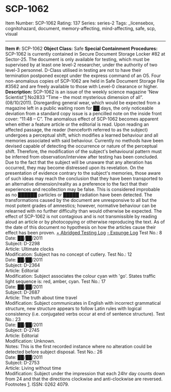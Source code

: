 # SCP-1062
Item Number: SCP-1062
Rating: 137
Series: series-2
Tags: _licensebox, cognitohazard, document, memory-affecting, mind-affecting, safe, scp, visual

---

**Item #:** SCP-1062
**Object Class:** Safe
**Special Containment Procedures:** SCP-1062 is currently contained in Secure Document Storage Locker #82 at Sector-25. The document is only available for testing, which must be supervised by at least one level-2 researcher, under the authority of two level-3 personnel. D-Class utilised in testing are not to have their termination postponed except under the express command of an O5.
Four non-anomalous copies of SCP-1062 are held in Safe Document Storage File #3562 and are freely available to those with Level-0 clearance or higher.
**Description:** SCP-1062 is an issue of the weekly science magazine 'New Scientist'[1](javascript:;) No2833 “Time – the most mysterious dimension of all”. (08/10/2011). Disregarding general wear, which would be expected from a magazine left in a public waiting room for ██ days, the only noticeable deviation from a standard copy issue is a pencilled note on the inside front cover: “11:48 – C”.
The anomalous effect of SCP-1062 becomes apparent when either a feature article or the editorial is read. Upon reading an affected passage, the reader (henceforth referred to as the subject) undergoes a perceptual shift, which modifies a learned behaviour and all memories associated with said behaviour. Currently no methods have been devised capable of detecting the occurrence or nature of the perceptual shift. Therefore, the modification of the subject's behavioural pattern must be inferred from observation/interview after testing has been concluded.
Due to the fact that the subject will be unaware that any alteration has occurred, they may become distressed upon its revelation. On the presentation of evidence contrary to the subject's memories, those aware of such ideas may reach the conclusion that they have been transported to an alternative dimension/reality as a preference to the fact that their experiences and recollection may be false. This is considered improbable as no ██████ particles or █████ radiation have been detected.
The transformations caused by the document are unresponsive to all but the most potent grades of amnestics; however, normative behaviour can be relearned with no further difficulty than would otherwise be expected.
The effect of SCP-1062 is not contagious and is not transmissible by reading aloud an article or by photocopying or otherwise reproducing the text. As of the date of this document no hypothesis on how the articles cause their effect has been proven.
[\+ Abridged Testing Log](javascript:;)
[\- Expunge Log](javascript:;)
Test No.: 8  
Date: ██/██/2011  
Subject: D-2298  
Article: Ultimate clocks  
Modification: Subject has no concept of cutlery.
Test No.: 12  
Date: ██/██/2011  
Subject: D-2364  
Article: Editorial  
Modification: Subject associates the colour cyan with 'go'. States traffic light sequence is: red, amber, cyan.
Test No.: 17  
Date: ██/██/2011  
Subject: D-2687  
Article: The truth about time travel  
Modification: Subject communicates in English with incorrect grammatical structure, new structure appears to follow Latin rules with logical consistency (i.e. conjugated verbs occur at end of sentence structure).
Test No.: 23  
Date: ██/██/2011  
Subject: D-2745  
Article: Editorial  
Modification: Unknown.  
Notes: This is the first recorded instance where no alteration could be detected before subject disposal.
Test No.: 26  
Date: ██/██/2011  
Subject: D-2753  
Article: Living without time  
Modification: Subject under the impression that each 24hr day counts down from 24 and that the directions clockwise and anti-clockwise are reversed.
Footnotes
[1](javascript:;). ISSN: 0262 4079.